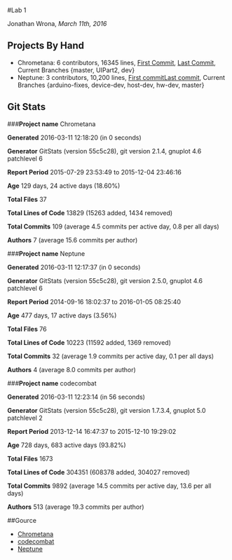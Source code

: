 #Lab 1

Jonathan Wrona, *March 11th, 2016*

## Projects By Hand

- Chrometana: 6 contributors, 16345 lines, [First Commit](https://github.com/TheoBr/Chrometana/commit/1c5c94e6886dc4a0ec67fc9f3a02c693a8aae9d2), [Last Commit](https://github.com/TheoBr/Chrometana/commit/2e21b5759af8cb345f4d90d168591dae485aa738), Current Branches {master, UIPart2, dev}
- Neptune: 3 contributors, 10,200 lines, [First commit](https://github.com/sarbos/Neptune/commit/0de1ad305034ea34a7317def006c6e902447635d)[Last commit](https://github.com/sarbos/Neptune/commit/c2a35caac4c5ff998db4a7c8173a193d67957fe0), Current Branches {arduino-fixes, device-dev, host-dev, hw-dev, master}

## Git Stats

###**Project name**
Chrometana

**Generated**
2016-03-11 12:18:20 (in 0 seconds)

**Generator**
GitStats (version 55c5c28), git version 2.1.4, gnuplot 4.6 patchlevel 6

**Report Period**
2015-07-29 23:53:49 to 2015-12-04 23:46:16

**Age**
129 days, 24 active days (18.60%)

**Total Files**
37

**Total Lines of Code**
13829 (15263 added, 1434 removed)

**Total Commits**
109 (average 4.5 commits per active day, 0.8 per all days)

**Authors**
7 (average 15.6 commits per author)


###**Project name**
Neptune

**Generated**
2016-03-11 12:17:37 (in 0 seconds)

**Generator**
GitStats (version 55c5c28), git version 2.5.0, gnuplot 4.6 
patchlevel 6

**Report Period**
2014-09-16 18:02:37 to 2016-01-05 08:25:40

**Age**
477 days, 17 active days (3.56%)

**Total Files**
76

**Total Lines of Code**
10223 (11592 added, 1369 removed)

**Total Commits**
32 (average 1.9 commits per active day, 0.1 per all days)

**Authors**
4 (average 8.0 commits per author)


###**Project name**
codecombat

**Generated**
2016-03-11 12:23:14 (in 56 seconds)

**Generator**
GitStats (version 55c5c28), git version 1.7.3.4, gnuplot 5.0 patchlevel 2

**Report Period**
2013-12-14 16:47:37 to 2015-12-10 19:29:02

**Age**
728 days, 683 active days (93.82%)

**Total Files**
1673

**Total Lines of Code**
304351 (608378 added, 304027 removed)

**Total Commits**
9892 (average 14.5 commits per active day, 13.6 per all days)

**Authors**
513 (average 19.3 commits per author)

##Gource

- [Chrometana](https://youtu.be/Grogq9OKagY)
- [codecombat](https://youtu.be/LBCm2hQ2ezQ)
- [Neptune](https://youtu.be/_JB_LKbdZsc)